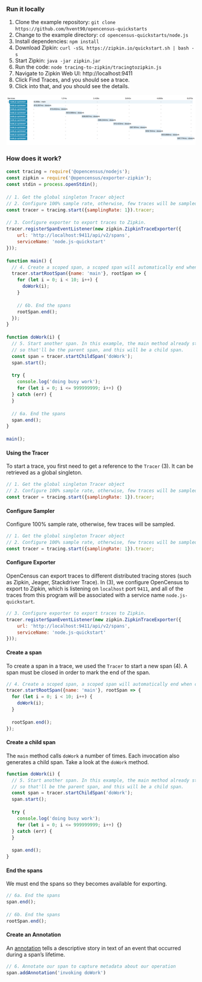 ### Run it locally
1. Clone the example repository: `git clone https://github.com/hvent90/opencensus-quickstarts`
2. Change to the example directory: `cd opencensus-quickstarts/node.js`
3. Install dependencies: `npm install`
4. Download Zipkin: `curl -sSL https://zipkin.io/quickstart.sh | bash -s`
5. Start Zipkin: `java -jar zipkin.jar`
6. Run the code: `node tracing-to-zipkin/tracingtozipkin.js`
7. Navigate to Zipkin Web UI: http://localhost:9411
8. Click Find Traces, and you should see a trace.
9. Click into that, and you should see the details.

![](node-tracing-zipkin.png)

### How does it work?
```js
const tracing = require('@opencensus/nodejs');
const zipkin = require('@opencensus/exporter-zipkin');
const stdin = process.openStdin();

// 1. Get the global singleton Tracer object
// 2. Configure 100% sample rate, otherwise, few traces will be sampled.
const tracer = tracing.start({samplingRate: 1}).tracer;

// 3. Configure exporter to export traces to Zipkin.
tracer.registerSpanEventListener(new zipkin.ZipkinTraceExporter({
    url: 'http://localhost:9411/api/v2/spans',
    serviceName: 'node.js-quickstart'
}));

function main() {
  // 4. Create a scoped span, a scoped span will automatically end when closed.
  tracer.startRootSpan({name: 'main'}, rootSpan => {
    for (let i = 0; i < 10; i++) {
      doWork(i);
    }

    // 6b. End the spans
    rootSpan.end();
  });
}

function doWork(i) {
  // 5. Start another span. In this example, the main method already started a span,
  // so that'll be the parent span, and this will be a child span.
  const span = tracer.startChildSpan('doWork');
  span.start();

  try {
    console.log('doing busy work');
    for (let i = 0; i <= 999999999; i++) {}
  } catch (err) {
  }

  // 6a. End the spans
  span.end();
}

main();
```

#### Using the Tracer
To start a trace, you first need to get a reference to the `Tracer` (3). It can be retrieved as a global singleton.
```js
// 1. Get the global singleton Tracer object
// 2. Configure 100% sample rate, otherwise, few traces will be sampled.
const tracer = tracing.start({samplingRate: 1}).tracer;
```

#### Configure Sampler
Configure 100% sample rate, otherwise, few traces will be sampled.
```js
// 1. Get the global singleton Tracer object
// 2. Configure 100% sample rate, otherwise, few traces will be sampled.
const tracer = tracing.start({samplingRate: 1}).tracer;
```

#### Configure Exporter
OpenCensus can export traces to different distributed tracing stores (such as Zipkin, Jeager, Stackdriver Trace). In (3), we configure OpenCensus to export to Zipkin, which is listening on `localhost` port `9411`, and all of the traces from this program will be associated with a service name `node.js-quickstart`.
```js
// 3. Configure exporter to export traces to Zipkin.
tracer.registerSpanEventListener(new zipkin.ZipkinTraceExporter({
    url: 'http://localhost:9411/api/v2/spans',
    serviceName: 'node.js-quickstart'
}));
```

#### Create a span
To create a span in a trace, we used the `Tracer` to start a new span (4). A span must be closed in order to mark the end of the span.
```js
// 4. Create a scoped span, a scoped span will automatically end when closed.
tracer.startRootSpan({name: 'main'}, rootSpan => {
  for (let i = 0; i < 10; i++) {
    doWork(i);
  }

  rootSpan.end();
});
```

#### Create a child span
The `main` method calls `doWork` a number of times. Each invocation also generates a child span. Take a look at the `doWork` method.
```js
function doWork(i) {
  // 5. Start another span. In this example, the main method already started a span,
  // so that'll be the parent span, and this will be a child span.
  const span = tracer.startChildSpan('doWork');
  span.start();

  try {
    console.log('doing busy work');
    for (let i = 0; i <= 999999999; i++) {}
  } catch (err) {
  }

  span.end();
}
```

#### End the spans
We must end the spans so they becomes available for exporting.
```js
// 6a. End the spans
span.end();

// 6b. End the spans
rootSpan.end();
```

#### Create an Annotation
An [annotation](https://opencensus.io/tracing/span/time_events/annotation/) tells a descriptive story in text of an event that occurred during a span’s lifetime.
```js
// 6. Annotate our span to capture metadata about our operation
span.addAnnotation('invoking doWork')
```

